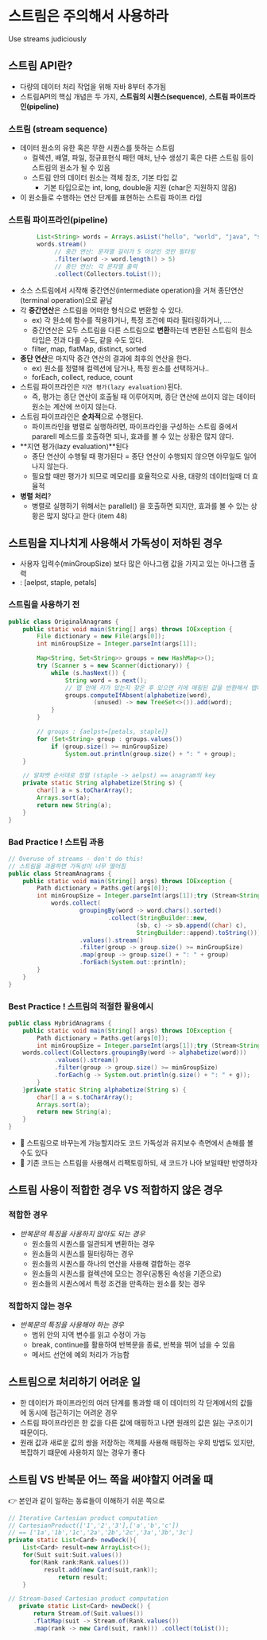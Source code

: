 # 스트림은 주의해서 사용하라
Use streams judiciously

## 스트림 API란?
- 다량의 데이터 처리 작업을 위해 자바 8부터 추가됨
- 스트림API의 핵심 개념은 두 가지, **스트림의 시퀀스(sequence)**, **스트림 파이프라인(pipeline)**

### 스트림 (stream sequence)
- 데이터 원소의 유한 혹은 무한 시퀀스를 뜻하는 스트림
  - 컬렉션, 배열, 파일, 정규표현식 패턴 매처, 난수 생성기 혹은 다른 스트림 등이 스트림의 원소가 될 수 있음
  - 스트림 안의 데이터 원소는 객체 참조, 기본 타입 값
    - 기본 타입으로는 int, long, double을 지원 (char은 지원하지 않음)
- 이 원소들로 수행하는 연산 단계를 표현하는 스트림 파이프 라임

### 스트림 파이프라인(pipeline)
``` java
        List<String> words = Arrays.asList("hello", "world", "java", "stream");
        words.stream()
             // 중간 연산: 문자열 길이가 5 이상인 것만 필터링
             .filter(word -> word.length() > 5)
             // 종단 연산: 각 문자열 출력
             .collect(Collectors.toList());
```
- 소스 스트림에서 시작해 중간연산(intermediate operation)을 거쳐 종단연산(terminal operation)으로 끝남
- 각 **중간연산**은 스트림을 어떠한 형식으로 변환할 수 있다.
  - ex) 각 원소에 함수를 적용하거나, 특정 조건에 따라 필터링하거나, ....
  - 중간연산은 모두 스트림을 다른 스트림으로 **변환**하는데 변환된 스트림의 원소 타입은 전과 다를 수도, 같을 수도 있다.
  - filter, map, flatMap, distinct, sorted 
- **종단 연산**은 마지막 중간 연산의 결과에 최후의 연산을 한다.
  - ex) 원소를 정렬해 컬렉션에 담거나, 특정 원소를 선택하거나..
  - forEach, collect, reduce, count 
- 스트림 파이프라인은 `지연 평가(lazy evaluation)`된다.
  - 즉, 평가는 종단 연산이 호출될 때 이루어지며, 종단 연산에 쓰이지 않는 데이터 원소는 계산에 쓰이지 않는다.
- 스트림 파이프라인은 **순차적**으로 수행된다.
  - 파이프라인을 병렬로 실행하려면, 파이프라인을 구성하는 스트림 중에서 pararell 메소드를 호출하면 되나, 효과를 볼 수 있는 상황은 많지 않다.
- **지연 평가(lazy evaluation)**된다
  - 종단 연산이 수행될 때 평가된다 = 종단 연산이 수행되지 않으면 아무일도 일어나지 않는다.
  - 필요할 때만 평가가 되므로 메모리를 효율적으로 사용, 대량의 데이터일때 더 효율적
- **병렬 처리**?
  - 병렬로 실행하기 위해서는 parallel() 을 호출하면 되지만, 효과를 볼 수 있는 상황은 많지 않다고 한다 (item 48)

## 스트림을 지나치게 사용해서 가독성이 저하된 경우
- 사용자 입력수(minGroupSize) 보다 많은 아나그램 값을 가지고 있는 아나그램 출력
- <aelpst> : [aelpst, staple, petals]
### 스트림을 사용하기 전
``` java
public class OriginalAnagrams {
    public static void main(String[] args) throws IOException {
        File dictionary = new File(args[0]);
        int minGroupSize = Integer.parseInt(args[1]);

        Map<String, Set<String>> groups = new HashMap<>();
        try (Scanner s = new Scanner(dictionary)) {
            while (s.hasNext()) {
                String word = s.next();
                // 맵 안에 키가 있는지 찾은 후 있으면 키에 매핑된 값을 반환해서 맵에 추가
                groups.computeIfAbsent(alphabetize(word), 
                        (unused) -> new TreeSet<>()).add(word);
            }
        }

        // groups : {aelpst=[petals, staple]}
        for (Set<String> group : groups.values())
            if (group.size() >= minGroupSize)
                System.out.println(group.size() + ": " + group);
    }

    // 알파벳 순서대로 정렬 (staple -> aelpst) == anagram의 key
    private static String alphabetize(String s) {
        char[] a = s.toCharArray();
        Arrays.sort(a);
        return new String(a);
    }
}
```

### Bad Practice ! 스트림 과용
``` java
// Overuse of streams - don't do this!
// 스트림을 과용하면 가독성이 너무 떨어짐
public class StreamAnagrams {
    public static void main(String[] args) throws IOException {
        Path dictionary = Paths.get(args[0]);
        int minGroupSize = Integer.parseInt(args[1]);try (Stream<String> words = Files.lines(dictionary)) {
            words.collect(
                    groupingBy(word -> word.chars().sorted()
                            .collect(StringBuilder::new,
                                    (sb, c) -> sb.append((char) c),
                                    StringBuilder::append).toString()))
                    .values().stream()
                    .filter(group -> group.size() >= minGroupSize)
                    .map(group -> group.size() + ": " + group)
                    .forEach(System.out::println);
        }
    }
}
```

### Best Practice ! 스트림의 적절한 활용예시
``` java
public class HybridAnagrams {
    public static void main(String[] args) throws IOException {
        Path dictionary = Paths.get(args[0]);
        int minGroupSize = Integer.parseInt(args[1]);try (Stream<String> words = Files.lines(dictionary)) {
    words.collect(Collectors.groupingBy(word -> alphabetize(word)))
             .values().stream()
             .filter(group -> group.size() >= minGroupSize)
             .forEach(g -> System.out.println(g.size() + ": " + g));
        }
    }private static String alphabetize(String s) {
        char[] a = s.toCharArray();
        Arrays.sort(a);
        return new String(a);
    }
}
```
- 📌 스트림으로 바꾸는게 가능할지라도 코드 가독성과 유지보수 측면에서 손해를 볼 수도 있다 
- 📌 기존 코드는 스트림을 사용해서 리팩토링하되, 새 코드가 나아 보일때만 반영하자

## 스트림 사용이 적합한 경우 VS 적합하지 않은 경우
### 적합한 경우
- *반복문의 특징을 사용하지 않아도 되는 경우* 
  - 원소들의 시퀀스를 일관되게 변환하는 경우
  - 원소들의 시퀀스를 필터링하는 경우
  - 원소들의 시퀀스를 하나의 연산을 사용해 결합하는 경우
  - 원소들의 시퀀스를 컬렉션에 모으는 경우(공통된 속성을 기준으로)
  - 원소들의 시퀀스에서 특정 조건을 만족하는 원소를 찾는 경우
 
### 적합하지 않는 경우
- *반복문의 특징을 사용해야 하는 경우*
  - 범위 안의 지역 변수를 읽고 수정이 가능
  - break, continue를 활용하여 반복문을 종료, 반복을 뛰어 넘을 수 있음
  - 메서드 선언에 예외 처리가 가능함

## 스트림으로 처리하기 어려운 일
- 한 데이터가 파이프라인의 여러 단계를 통과할 때 이 데이터의 각 단계에서의 값들에 동시에 접근하기는 어려운 경우
- 스트림 파이프라인은 한 값을 다른 값에 매핑하고 나면 원래의 값은 잃는 구조이기 때문이다.
- 원래 값과 새로운 값의 쌍을 저장하는 객체를 사용해 매핑하는 우회 방법도 있지만, 복잡하기 떄문에 사용하지 않는 경우가 좋다

## 스트림 VS 반복문 어느 쪽을 써야할지 어려울 때
👉 본인과 같이 일하는 동료들이 이해하기 쉬운 쪽으로
```java
// Iterative Cartesian product computation
// CartesianProduct(['1','2','3'],['a','b','c'])
// == ['1a','1b','1c','2a','2b','2c','3a','3b','3c']
private static List<Card> newDeck(){
	List<Card> result=new ArrayList<>();
	for(Suit suit:Suit.values())
	  for(Rank rank:Rank.values())
	      result.add(new Card(suit,rank));
	          return result;
	}

```  

```java
// Stream-based Cartesian product computation
   private static List<Card> newDeck() {
       return Stream.of(Suit.values())
       .flatMap(suit -> Stream.of(Rank.values())
       .map(rank -> new Card(suit, rank))) .collect(toList());
```
  
